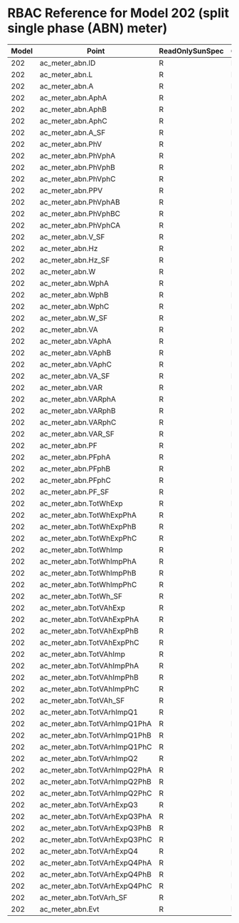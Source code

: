 # RBAC Reference for Model 202 (split single phase (ABN) meter)

| Model | Point | ReadOnlySunSpec | GridServiceSunSpec | NetworkAdministratorSunSpec | SuperAdministratorSpec | 
|-------|-------|------------------|---------------------|------------------|--------------------|
| 202 | ac_meter_abn.ID | R | R | R | R |
| 202 | ac_meter_abn.L | R | R | R | R |
| 202 | ac_meter_abn.A | R | R | R | R |
| 202 | ac_meter_abn.AphA | R | R | R | R |
| 202 | ac_meter_abn.AphB | R | R | R | R |
| 202 | ac_meter_abn.AphC | R | R | R | R |
| 202 | ac_meter_abn.A_SF | R | R | R | R |
| 202 | ac_meter_abn.PhV | R | R | R | R |
| 202 | ac_meter_abn.PhVphA | R | R | R | R |
| 202 | ac_meter_abn.PhVphB | R | R | R | R |
| 202 | ac_meter_abn.PhVphC | R | R | R | R |
| 202 | ac_meter_abn.PPV | R | R | R | R |
| 202 | ac_meter_abn.PhVphAB | R | R | R | R |
| 202 | ac_meter_abn.PhVphBC | R | R | R | R |
| 202 | ac_meter_abn.PhVphCA | R | R | R | R |
| 202 | ac_meter_abn.V_SF | R | R | R | R |
| 202 | ac_meter_abn.Hz | R | R | R | R |
| 202 | ac_meter_abn.Hz_SF | R | R | R | R |
| 202 | ac_meter_abn.W | R | R | R | R |
| 202 | ac_meter_abn.WphA | R | R | R | R |
| 202 | ac_meter_abn.WphB | R | R | R | R |
| 202 | ac_meter_abn.WphC | R | R | R | R |
| 202 | ac_meter_abn.W_SF | R | R | R | R |
| 202 | ac_meter_abn.VA | R | R | R | R |
| 202 | ac_meter_abn.VAphA | R | R | R | R |
| 202 | ac_meter_abn.VAphB | R | R | R | R |
| 202 | ac_meter_abn.VAphC | R | R | R | R |
| 202 | ac_meter_abn.VA_SF | R | R | R | R |
| 202 | ac_meter_abn.VAR | R | R | R | R |
| 202 | ac_meter_abn.VARphA | R | R | R | R |
| 202 | ac_meter_abn.VARphB | R | R | R | R |
| 202 | ac_meter_abn.VARphC | R | R | R | R |
| 202 | ac_meter_abn.VAR_SF | R | R | R | R |
| 202 | ac_meter_abn.PF | R | R | R | R |
| 202 | ac_meter_abn.PFphA | R | R | R | R |
| 202 | ac_meter_abn.PFphB | R | R | R | R |
| 202 | ac_meter_abn.PFphC | R | R | R | R |
| 202 | ac_meter_abn.PF_SF | R | R | R | R |
| 202 | ac_meter_abn.TotWhExp | R | R | R | R |
| 202 | ac_meter_abn.TotWhExpPhA | R | R | R | R |
| 202 | ac_meter_abn.TotWhExpPhB | R | R | R | R |
| 202 | ac_meter_abn.TotWhExpPhC | R | R | R | R |
| 202 | ac_meter_abn.TotWhImp | R | R | R | R |
| 202 | ac_meter_abn.TotWhImpPhA | R | R | R | R |
| 202 | ac_meter_abn.TotWhImpPhB | R | R | R | R |
| 202 | ac_meter_abn.TotWhImpPhC | R | R | R | R |
| 202 | ac_meter_abn.TotWh_SF | R | R | R | R |
| 202 | ac_meter_abn.TotVAhExp | R | R | R | R |
| 202 | ac_meter_abn.TotVAhExpPhA | R | R | R | R |
| 202 | ac_meter_abn.TotVAhExpPhB | R | R | R | R |
| 202 | ac_meter_abn.TotVAhExpPhC | R | R | R | R |
| 202 | ac_meter_abn.TotVAhImp | R | R | R | R |
| 202 | ac_meter_abn.TotVAhImpPhA | R | R | R | R |
| 202 | ac_meter_abn.TotVAhImpPhB | R | R | R | R |
| 202 | ac_meter_abn.TotVAhImpPhC | R | R | R | R |
| 202 | ac_meter_abn.TotVAh_SF | R | R | R | R |
| 202 | ac_meter_abn.TotVArhImpQ1 | R | R | R | R |
| 202 | ac_meter_abn.TotVArhImpQ1PhA | R | R | R | R |
| 202 | ac_meter_abn.TotVArhImpQ1PhB | R | R | R | R |
| 202 | ac_meter_abn.TotVArhImpQ1PhC | R | R | R | R |
| 202 | ac_meter_abn.TotVArhImpQ2 | R | R | R | R |
| 202 | ac_meter_abn.TotVArhImpQ2PhA | R | R | R | R |
| 202 | ac_meter_abn.TotVArhImpQ2PhB | R | R | R | R |
| 202 | ac_meter_abn.TotVArhImpQ2PhC | R | R | R | R |
| 202 | ac_meter_abn.TotVArhExpQ3 | R | R | R | R |
| 202 | ac_meter_abn.TotVArhExpQ3PhA | R | R | R | R |
| 202 | ac_meter_abn.TotVArhExpQ3PhB | R | R | R | R |
| 202 | ac_meter_abn.TotVArhExpQ3PhC | R | R | R | R |
| 202 | ac_meter_abn.TotVArhExpQ4 | R | R | R | R |
| 202 | ac_meter_abn.TotVArhExpQ4PhA | R | R | R | R |
| 202 | ac_meter_abn.TotVArhExpQ4PhB | R | R | R | R |
| 202 | ac_meter_abn.TotVArhExpQ4PhC | R | R | R | R |
| 202 | ac_meter_abn.TotVArh_SF | R | R | R | R |
| 202 | ac_meter_abn.Evt | R | R | R | R |
